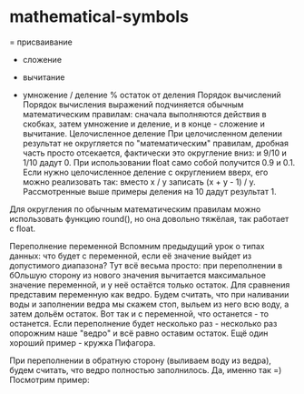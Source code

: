 # mathematical-symbols
= присваивание
+ сложение
- вычитание
* умножение
/ деление
% остаток от деления
Порядок вычислений
Порядок вычисления выражений подчиняется обычным математическим правилам: сначала выполняются действия в скобках, затем умножение и деление, и в конце - сложение и вычитание.
Целочисленное деление
При целочисленном делении результат не округляется по "математическим" правилам, дробная часть просто отсекается, фактически это округление вниз: и 9/10 и 1/10 дадут 0. При использовании float само собой получится 0.9 и 0.1. Если нужно целочисленное деление с округлением вверх, его можно реализовать так: вместо x / y записать (x + y - 1) / y. Рассмотренные выше примеры деления на 10 дадут результат 1.

Для округления по обычным математическим правилам можно использовать функцию round(), но она довольно тяжёлая, так работает с float.

Переполнение переменной
Вспомним предыдущий урок о типах данных: что будет с переменной, если её значение выйдет из допустимого диапазона? Тут всё весьма просто: при переполнении в бОльшую сторону из нового значения вычитается максимальное значение переменной, и у неё остаётся только остаток. Для сравнения представим переменную как ведро. Будем считать, что при наливании воды и заполнении ведра мы скажем стоп, выльем из него всю воду, а затем дольём остаток. Вот так и с переменной, что останется - то останется. Если переполнение будет несколько раз - несколько раз опорожним наше "ведро" и всё равно оставим остаток. Ещё один хороший пример - кружка Пифагора.

При переполнении в обратную сторону (выливаем воду из ведра), будем считать, что ведро полностью заполнилось. Да, именно так =) Посмотрим пример:

